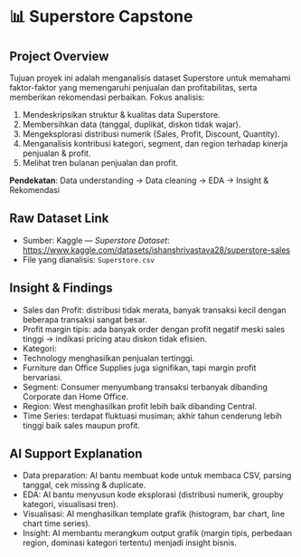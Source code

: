 # 📊 Superstore Capstone 


## Project Overview
Tujuan proyek ini adalah menganalisis dataset Superstore untuk memahami faktor-faktor yang memengaruhi penjualan dan profitabilitas, serta memberikan rekomendasi perbaikan. Fokus analisis:
1) Mendeskripsikan struktur & kualitas data Superstore.
2) Membersihkan data (tanggal, duplikat, diskon tidak wajar).
3) Mengeksplorasi distribusi numerik (Sales, Profit, Discount, Quantity).
4) Menganalisis kontribusi kategori, segment, dan region terhadap kinerja penjualan & profit.
5) Melihat tren bulanan penjualan dan profit.

**Pendekatan**: Data understanding → Data cleaning → EDA → Insight & Rekomendasi


## Raw Dataset Link
- Sumber: Kaggle — *Superstore Dataset*: https://www.kaggle.com/datasets/ishanshrivastava28/superstore-sales
- File yang dianalisis: `Superstore.csv`


## Insight & Findings
- Sales dan Profit: distribusi tidak merata, banyak transaksi kecil dengan beberapa transaksi sangat besar.
- Profit margin tipis: ada banyak order dengan profit negatif meski sales tinggi → indikasi pricing atau diskon tidak efisien.
- Kategori:
 - Technology menghasilkan penjualan tertinggi.
 - Furniture dan Office Supplies juga signifikan, tapi margin profit bervariasi.
- Segment: Consumer menyumbang transaksi terbanyak dibanding Corporate dan Home Office.
- Region: West menghasilkan profit lebih baik dibanding Central.
- Time Series: terdapat fluktuasi musiman; akhir tahun cenderung lebih tinggi baik sales maupun profit.


## AI Support Explanation
- Data preparation: AI bantu membuat kode untuk membaca CSV, parsing tanggal, cek missing & duplicate.
- EDA: AI bantu menyusun kode eksplorasi (distribusi numerik, groupby kategori, visualisasi tren).
- Visualisasi: AI menghasilkan template grafik (histogram, bar chart, line chart time series).
- Insight: AI membantu merangkum output grafik (margin tipis, perbedaan region, dominasi kategori tertentu) menjadi insight bisnis.
